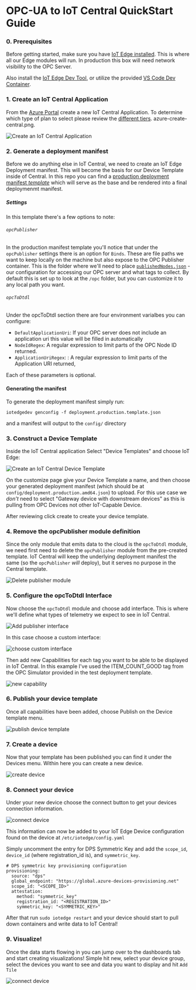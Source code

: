 # OPC-UA to IoT Central QuickStart Guide

### 0. Prerequisites

Before getting started, make sure you have [IoT Edge installed](https://docs.microsoft.com/en-us/azure/iot-edge/how-to-install-iot-edge-linux).  This is where all our Edge modules will run. In production this box will need network visibility to the OPC Server.

Also install the [IoT Edge Dev Tool](https://github.com/Azure/iotedgedev), or utilize the provided [VS Code Dev Container](https://code.visualstudio.com/docs/remote/containers).

### 1. Create an IoT Central Application

From the [Azure Portal](https://portal.azure.com) create a new IoT Central Application.  To determine which type of plan to select please review the [different tiers](https://azure.microsoft.com/en-us/pricing/details/iot-central/).
azure-create-central.png.

![Create an IoT Central Application](./images/azure-create-central.png)


### 2. Generate a deployment manifest

Before we do anything else in IoT Central, we need to create an IoT Edge Deployment manifest.  This will become the basis for our Device Template inside of Central. In this repo you can find a [production deployment manifest _template_](./deployment.production.template.json) which will serve as the base and be rendered into a final deploymenmt manifest.

##### Settings

In this template there's a few options to note:

###### `opcPublisher`

In the production manifest template you'll notice that under the `opcPublisher` settings there is an option for `Binds`.  These are file paths we want to keep locally on the machine but also expose to the OPC Publisher container.  This is the folder where we'll need to place [`publishedNodes.json`](./modules/opcPublisher/publishedNodes.json) - our configuration for accessing our OPC server and what tags to collect.  By default this is set up to look at the `/opc` folder, but you can customize it to any local path you want.


###### `opcToDtdl`

Under the opcToDtdl section there are four environment varialbes you can configure:

 - `DefaultApplicationUri`: If your OPC server does not include an application uri this value will be filled in automatically
- `NodeIdRegex`: A regular expression to limit parts of the OPC Node ID returned.
- `ApplicationUriRegex`: : A regular expression to limit parts of the Application URI returned,

Each of these parameters is optional.

#### Generating the manifest

To generate the deployment manifest simply run:

`iotedgedev genconfig -f deployment.production.template.json`

and a manifest will output to the `config/` directory

### 3. Construct a Device Template

Inside the IoT Central application Select "Device Templates" and choose IoT Edge:

![Create an IoT Central Device Template](./images/iotc-edge-device-template.png)

On the customize page give your Device Template a name, and then choose your generated deployment manifest (which should be at `config/deployment.production.amd64.json`) to upload.  For this use case we _don't_ need to select "Gateway device with downstream devices" as this is pulling from OPC Devices not other IoT-Capable Device.

After reviewing click create to create your device template.

### 4. Remove the opcPublisher module definition

Since the only module that emits data to the cloud is the `opcToDtdl` module, we need first need to delete the `opcPublisher` module from the pre-created template.  IoT Central will keep the underlying deployment manifest the same (so the `opcPublisher` *will* deploy), but it serves no purpose in the Central template.

![Delete publisher module](./images/iotc-delete-opc-pub.png)

### 5. Configure the opcToDtdl Interface

Now choose the `opcToDtdl` module and choose add interface.  This is where we'll define what types of telemetry we expect to see in IoT Central.

![Add publisher interface](./images/iotc-add-interface.png)

In this case choose a custom interface:

![choose custom interface](./images/iotc-custom-interface.png)

Then add new Capabilities for each tag you want to be able to be displayed in IoT Central.  In this example I've used the ITEM_COUNT_GOOD tag from the OPC Simulator provided in the test deployment template.

![new capability](./images/iotc-new-capability.png)

### 6. Publish your device template

Once all capabilities have been added, choose Publish on the Device template menu.

![publish device template](./images/iotc-publish-device-template.png)

### 7. Create a device

Now that your template has been published you can find it under the Devices menu.  Within here you can create a new device.

![create device](./images/iotc-new-device.png)

### 8. Connect your device

Under your new device choose the connect button to get your devices connection information.

![connect device](./images/iotc-conenct-device.png)

This information can now be added to your IoT Edge Device configuration found on the device at `/etc/iotedge/config.yaml`

Simply uncomment the entry for DPS Symmetric Key and add the `scope_id`, `device_id` (where registration_id is), and `symmetric_key`.

```
# DPS symmetric key provisioning configuration
provisioning:
  source: "dps"
  global_endpoint: "https://global.azure-devices-provisioning.net"
  scope_id: "<SCOPE_ID>"
  attestation:
    method: "symmetric_key"
    registration_id: "<REGISTRATION_ID>"
    symmetric_key: "<SYMMETRIC_KEY>"
```

After that run `sudo iotedge restart` and your device should start to pull down containers and write data to IoT Central!

### 9. Visualize!

Once the data starts flowing in you can jump over to the dashboards tab and start creating visualizations! Simple hit new, select your device group, select the devices you want to see and data you want to display and hit `Add Tile`

![connect device](./images/iotc-dashboard.png)